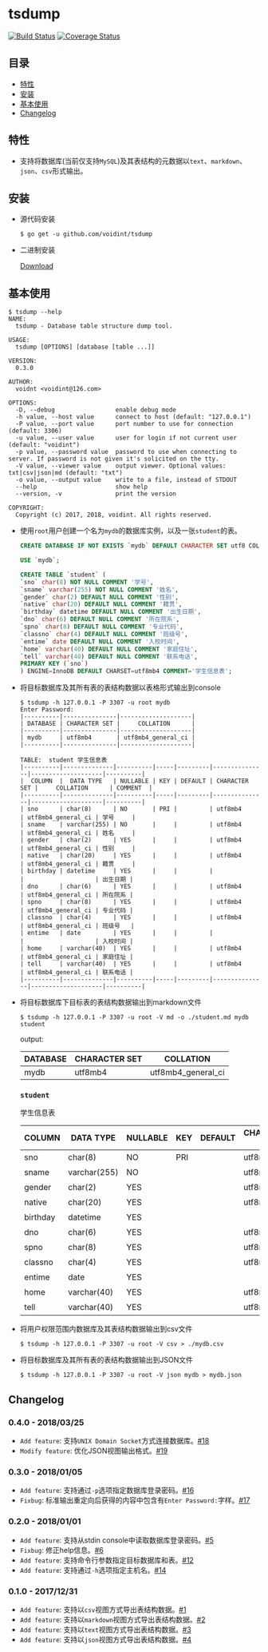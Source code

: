 # tsdump
[![Build Status](https://api.travis-ci.org/voidint/tsdump.png)](https://travis-ci.org/voidint/tsdump)
[![Coverage Status](https://coveralls.io/repos/github/voidint/tsdump/badge.svg?branch=master)](https://coveralls.io/github/voidint/tsdump?branch=master)

## 目录
- [特性](#特性)
- [安装](#安装)
- [基本使用](#基本使用)
- [Changelog](#changelog)

## 特性
- 支持将数据库(当前仅支持`MySQL`)及其表结构的元数据以`text`、`markdown`、`json`、`csv`形式输出。


## 安装
- 源代码安装
  ```shell
  $ go get -u github.com/voidint/tsdump
  ```
- 二进制安装

  [Download](https://github.com/voidint/tsdump/releases)

## 基本使用

```shell
$ tsdump --help
NAME:
  tsdump - Database table structure dump tool.

USAGE:
  tsdump [OPTIONS] [database [table ...]]

VERSION:
  0.3.0

AUTHOR:
  voidnt <voidint@126.com>

OPTIONS:
  -D, --debug                 enable debug mode
  -h value, --host value      connect to host (default: "127.0.0.1")
  -P value, --port value      port number to use for connection (default: 3306)
  -u value, --user value      user for login if not current user (default: "voidint")
  -p value, --password value  password to use when connecting to server. If password is not given it's solicited on the tty.
  -V value, --viewer value    output viewer. Optional values: txt|csv|json|md (default: "txt")
  -o value, --output value    write to a file, instead of STDOUT
  --help                      show help
  --version, -v               print the version

COPYRIGHT:
  Copyright (c) 2017, 2018, voidint. All rights reserved.
```

- 使用`root`用户创建一个名为`mydb`的数据库实例，以及一张`student`的表。
    ```SQL
    CREATE DATABASE IF NOT EXISTS `mydb` DEFAULT CHARACTER SET utf8 COLLATE utf8_general_ci;

    USE `mydb`;

    CREATE TABLE `student` (
    `sno` char(8) NOT NULL COMMENT '学号',
    `sname` varchar(255) NOT NULL COMMENT '姓名',
    `gender` char(2) DEFAULT NULL COMMENT '性别',
    `native` char(20) DEFAULT NULL COMMENT '籍贯',
    `birthday` datetime DEFAULT NULL COMMENT '出生日期',
    `dno` char(6) DEFAULT NULL COMMENT '所在院系',
    `spno` char(8) DEFAULT NULL COMMENT '专业代码',
    `classno` char(4) DEFAULT NULL COMMENT '班级号',
    `entime` date DEFAULT NULL COMMENT '入校时间',
    `home` varchar(40) DEFAULT NULL COMMENT '家庭住址',
    `tell` varchar(40) DEFAULT NULL COMMENT '联系电话',
    PRIMARY KEY (`sno`)
    ) ENGINE=InnoDB DEFAULT CHARSET=utf8mb4 COMMENT='学生信息表';
    ```

- 将目标数据库及其所有表的表结构数据以表格形式输出到console
    ```shell
    $ tsdump -h 127.0.0.1 -P 3307 -u root mydb
    Enter Password:
    |----------|---------------|--------------------|
    | DATABASE | CHARACTER SET |     COLLATION      |
    |----------|---------------|--------------------|
    | mydb     | utf8mb4       | utf8mb4_general_ci |
    |----------|---------------|--------------------|

    TABLE:	student	学生信息表
    |----------|--------------|----------|-----|---------|---------------|--------------------|----------|
    |  COLUMN  |  DATA TYPE   | NULLABLE | KEY | DEFAULT | CHARACTER SET |     COLLATION      | COMMENT  |
    |----------|--------------|----------|-----|---------|---------------|--------------------|----------|
    | sno      | char(8)      | NO       | PRI |         | utf8mb4       | utf8mb4_general_ci | 学号     |
    | sname    | varchar(255) | NO       |     |         | utf8mb4       | utf8mb4_general_ci | 姓名     |
    | gender   | char(2)      | YES      |     |         | utf8mb4       | utf8mb4_general_ci | 性别     |
    | native   | char(20)     | YES      |     |         | utf8mb4       | utf8mb4_general_ci | 籍贯     |
    | birthday | datetime     | YES      |     |         |               |                    | 出生日期 |
    | dno      | char(6)      | YES      |     |         | utf8mb4       | utf8mb4_general_ci | 所在院系 |
    | spno     | char(8)      | YES      |     |         | utf8mb4       | utf8mb4_general_ci | 专业代码 |
    | classno  | char(4)      | YES      |     |         | utf8mb4       | utf8mb4_general_ci | 班级号   |
    | entime   | date         | YES      |     |         |               |                    | 入校时间 |
    | home     | varchar(40)  | YES      |     |         | utf8mb4       | utf8mb4_general_ci | 家庭住址 |
    | tell     | varchar(40)  | YES      |     |         | utf8mb4       | utf8mb4_general_ci | 联系电话 |
    |----------|--------------|----------|-----|---------|---------------|--------------------|----------|
    ```

- 将目标数据库下目标表的表结构数据输出到markdown文件
    ```shell
    $ tsdump -h 127.0.0.1 -P 3307 -u root -V md -o ./student.md mydb student
    ```

    output:

    | DATABASE | CHARACTER SET |     COLLATION      |
    |----------|---------------|--------------------|
    | mydb     | utf8mb4       | utf8mb4_general_ci |

    ### `student`
    学生信息表

    |  COLUMN  |  DATA TYPE   | NULLABLE | KEY | DEFAULT | CHARACTER SET |     COLLATION      | COMMENT  |
    |----------|--------------|----------|-----|---------|---------------|--------------------|----------|
    | sno      | char(8)      | NO       | PRI |         | utf8mb4       | utf8mb4_general_ci | 学号     |
    | sname    | varchar(255) | NO       |     |         | utf8mb4       | utf8mb4_general_ci | 姓名     |
    | gender   | char(2)      | YES      |     |         | utf8mb4       | utf8mb4_general_ci | 性别     |
    | native   | char(20)     | YES      |     |         | utf8mb4       | utf8mb4_general_ci | 籍贯     |
    | birthday | datetime     | YES      |     |         |               |                    | 出生日期 |
    | dno      | char(6)      | YES      |     |         | utf8mb4       | utf8mb4_general_ci | 所在院系 |
    | spno     | char(8)      | YES      |     |         | utf8mb4       | utf8mb4_general_ci | 专业代码 |
    | classno  | char(4)      | YES      |     |         | utf8mb4       | utf8mb4_general_ci | 班级号   |
    | entime   | date         | YES      |     |         |               |                    | 入校时间 |
    | home     | varchar(40)  | YES      |     |         | utf8mb4       | utf8mb4_general_ci | 家庭住址 |
    | tell     | varchar(40)  | YES      |     |         | utf8mb4       | utf8mb4_general_ci | 联系电话 |

- 将用户权限范围内数据库及其表结构数据输出到csv文件
    ```shell
    $ tsdump -h 127.0.0.1 -P 3307 -u root -V csv > ./mydb.csv
    ```

- 将目标数据库及其所有表的表结构数据输出到JSON文件
    ```shell
    $ tsdump -h 127.0.0.1 -P 3307 -u root -V json mydb > mydb.json
    ```


## Changelog
### 0.4.0 - 2018/03/25
- `Add feature`: 支持`UNIX Domain Socket`方式连接数据库。[#18](https://github.com/voidint/tsdump/issues/18)
- `Modify feature`: 优化JSON视图输出格式。[#19](https://github.com/voidint/tsdump/issues/19)

### 0.3.0 - 2018/01/05
- `Add feature`: 支持通过`-p`选项指定数据库登录密码。[#16](https://github.com/voidint/tsdump/issues/16)
- `Fixbug`: 标准输出重定向后获得的内容中包含有`Enter Password:`字样。[#17](https://github.com/voidint/tsdump/issues/17)

### 0.2.0 - 2018/01/01
- `Add feature`: 支持从stdin console中读取数据库登录密码。[#5](https://github.com/voidint/tsdump/issues/5)
- `Fixbug`: 修正help信息。[#6](https://github.com/voidint/tsdump/issues/6)
- `Add feature`: 支持命令行参数指定目标数据库和表。[#12](https://github.com/voidint/tsdump/issues/12)
- `Add feature`: 支持通过`-h`选项指定主机名。[#14](https://github.com/voidint/tsdump/issues/14)

### 0.1.0 - 2017/12/31
- `Add feature`: 支持以`csv`视图方式导出表结构数据。[#1](https://github.com/voidint/tsdump/issues/1)
- `Add feature`: 支持以`markdown`视图方式导出表结构数据。[#2](https://github.com/voidint/tsdump/issues/2)
- `Add feature`: 支持以`text`视图方式导出表结构数据。[#3](https://github.com/voidint/tsdump/issues/3)
- `Add feature`: 支持以`json`视图方式导出表结构数据。[#4](https://github.com/voidint/tsdump/issues/4)
